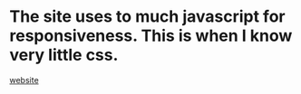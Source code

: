 # The site uses to much javascript for responsiveness. This is when I know very little css.
[website](https://www.acsiicode.com/)
